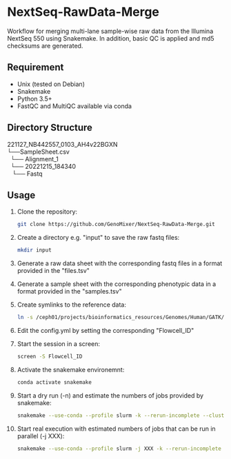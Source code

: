# NextSeq-RawData-Merge
Workflow for merging multi-lane sample-wise raw data from the Illumina NextSeq 550 using Snakemake. In addition, basic QC is applied and md5 checksums are generated.

## Requirement

- Unix (tested on Debian)
- Snakemake
- Python 3.5+
- FastQC and MultiQC available via conda 

## Directory Structure
221127_NB442557_0103_AH4v22BGXN  \
└──SampleSheet.csv  \
&nbsp; └── Alignment_1    \
&nbsp;&nbsp;└── 20221215_184340   \
&nbsp;&nbsp;&nbsp;└── Fastq 
        
## Usage

1. Clone the repository:

    ```bash
    git clone https://github.com/GenoMixer/NextSeq-RawData-Merge.git
    ```

2. Create a directory e.g. "input" to save the raw fastq files:

    ```bash
    mkdir input
    ```

3. Generate a raw data sheet with the corresponding fastq files in a format provided in the "files.tsv"

4. Generate a sample sheet with the corresponding phenotypic data in a format provided in the "samples.tsv"


5. Create symlinks to the reference data: 
    
    ```bash
    ln -s /ceph01/projects/bioinformatics_resources/Genomes/Human/GATK/b37/* library/
    ```

6. Edit the config.yml by setting the corresponding "Flowcell_ID"


7. Start the session in a screen:

    ```bash
    screen -S Flowcell_ID
    ```

8. Activate the snakemake environemnt:

    ```bash
    conda activate snakemake
    ```

9. Start a dry run (-n) and estimate the numbers of jobs provided by snakemake:

    ```bash
    snakemake --use-conda --profile slurm -k --rerun-incomplete --cluster-config cluster.yml --configfile config.yml -n
    ```

10. Start real execution with estimated numbers of jobs that can be run in parallel (-j XXX):

    ```bash
    snakemake --use-conda --profile slurm -j XXX -k --rerun-incomplete --cluster-config cluster.yml --configfile config.yml
    ```
